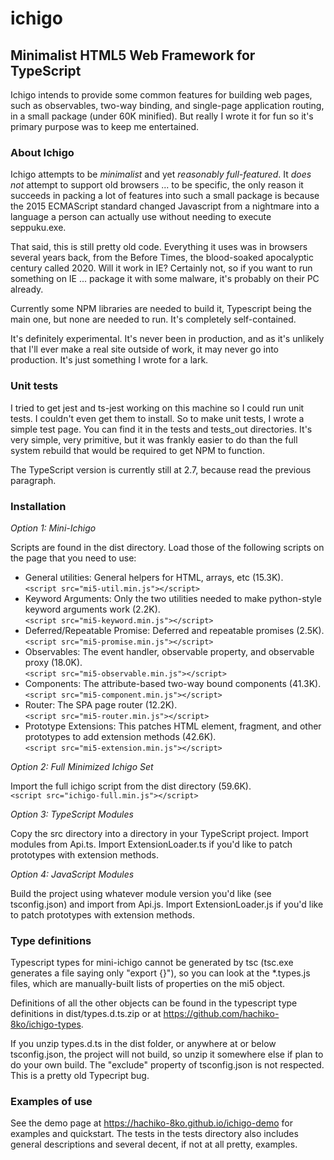 # ichigo
## Minimalist HTML5 Web Framework for TypeScript

Ichigo intends to provide some common features for building web pages, such as observables, two-way binding, and single-page application routing, in a small package (under 60K minified). But really I wrote it for fun so it's primary purpose was to keep me entertained.

### About Ichigo

Ichigo attempts to be _minimalist_ and yet _reasonably full-featured_. It _does not_ attempt to support old browsers ... to be specific, the only reason it succeeds in packing a lot of features into such a small package is because the 2015 ECMAScript standard changed Javascript from a nightmare into a language a person can actually use without needing to execute seppuku.exe.

That said, this is still pretty old code. Everything it uses was in browsers several years back, from the Before Times, the blood-soaked apocalyptic century called 2020. Will it work in IE? Certainly not, so if you want to run something on IE ... package it with some malware, it's probably on their PC already.

Currently some NPM libraries are needed to build it, Typescript being the main one, but none are needed to run. It's completely self-contained.

It's definitely experimental. It's never been in production, and as it's unlikely that I'll ever make a real site outside of work, it may never go into production. It's just something I wrote for a lark.

### Unit tests

I tried to get jest and ts-jest working on this machine so I could run unit tests. I couldn't even get them to install. So to make unit tests, I wrote a simple test page. You can find it in the tests and tests_out directories. It's very simple, very primitive, but it was frankly easier to do than the full system rebuild that would be required to get NPM to function.

The TypeScript version is currently still at 2.7, because read the previous paragraph.

### Installation

_Option 1: Mini-Ichigo_

Scripts are found in the dist directory. Load those of the following scripts on the page that you need to use:

* General utilities: General helpers for HTML, arrays, etc (15.3K).  
`<script src="mi5-util.min.js"></script>`
* Keyword Arguments: Only the two utilities needed to make python-style keyword arguments work (2.2K).  
`<script src="mi5-keyword.min.js"></script>`
* Deferred/Repeatable Promise: Deferred and repeatable promises (2.5K).  
`<script src="mi5-promise.min.js"></script>`
* Observables: The event handler, observable property, and observable proxy (18.0K).  
`<script src="mi5-observable.min.js"></script>`
* Components: The attribute-based two-way bound components (41.3K).  
`<script src="mi5-component.min.js"></script>`
* Router: The SPA page router (12.2K).  
`<script src="mi5-router.min.js"></script>`
* Prototype Extensions: This patches HTML element, fragment, and other prototypes to add extension methods (42.6K).  
`<script src="mi5-extension.min.js"></script>`

_Option 2: Full Minimized Ichigo Set_

Import the full ichigo script from the dist directory (59.6K).  
`<script src="ichigo-full.min.js"></script>`

_Option 3: TypeScript Modules_

Copy the src directory into a directory in your TypeScript project. Import modules from Api.ts. Import ExtensionLoader.ts if you'd like to patch prototypes with extension methods.

_Option 4: JavaScript Modules_

Build the project using whatever module version you'd like (see tsconfig.json) and import from Api.js. Import ExtensionLoader.js if you'd like to patch prototypes with extension methods.

### Type definitions

Typescript types for mini-ichigo cannot be generated by tsc (tsc.exe generates a file saying only "export {}"), so you can look at the *.types.js files, which are manually-built lists of properties on the mi5 object.

Definitions of all the other objects can be found in the typescript type definitions in dist/types.d.ts.zip or at https://github.com/hachiko-8ko/ichigo-types.

If you unzip types.d.ts in the dist folder, or anywhere at or below tsconfig.json, the project will not build, so unzip it somewhere else if plan to do your own build. The "exclude" property of tsconfig.json is not respected. This is a pretty old Typecript bug.

### Examples of use

See the demo page at https://hachiko-8ko.github.io/ichigo-demo for examples and quickstart. The tests in the tests directory also includes general descriptions and several decent, if not at all pretty, examples.

